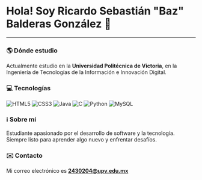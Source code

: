 # Hola! Soy Ricardo Sebastián "Baz" Balderas González 👋

---

### 🌎 Dónde estudio
Actualmente estudio en la **Universidad Politécnica de Victoria**, en la Ingeniería de Tecnologías de la Información e Innovación Digital.

### 💻 Tecnologías

![HTML5](https://img.shields.io/badge/HTML5-E34F26?style=for-the-badge&logo=html5&logoColor=white)
![CSS3](https://img.shields.io/badge/CSS3-1572B6?style=for-the-badge&logo=css3&logoColor=white)
![Java](https://img.shields.io/badge/Java-007396?style=for-the-badge&logo=java&logoColor=white)
![C](https://img.shields.io/badge/C-A8B9C8?style=for-the-badge&logo=c&logoColor=black)
![Python](https://img.shields.io/badge/Python-3776AB?style=for-the-badge&logo=python&logoColor=white)
![MySQL](https://img.shields.io/badge/MySQL-4479A1?style=for-the-badge&logo=mysql&logoColor=white)

### ℹ️ Sobre mí
Estudiante apasionado por el desarrollo de software y la tecnología. Siempre listo para aprender algo nuevo y enfrentar desafíos.

### ✉️ Contacto
Mi correo electrónico es **2430204@upv.edu.mx**
